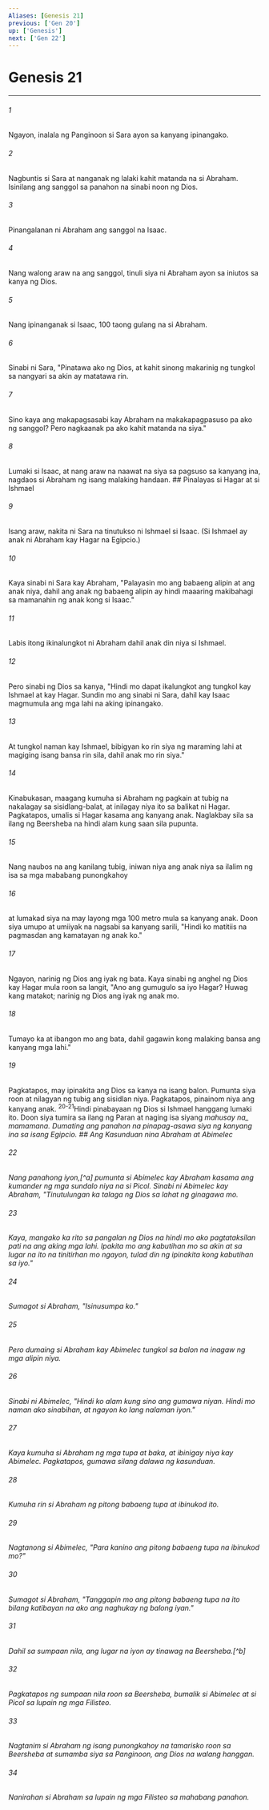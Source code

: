 ```yaml
---
Aliases: [Genesis 21]
previous: ['Gen 20']
up: ['Genesis']
next: ['Gen 22']
---
```

# Genesis 21

***






















###### 1 










Ngayon, inalala ng Panginoon si Sara ayon sa kanyang ipinangako. 





















###### 2 










Nagbuntis si Sara at nanganak ng lalaki kahit matanda na si Abraham. Isinilang ang sanggol sa panahon na sinabi noon ng Dios. 





















###### 3 










Pinangalanan ni Abraham ang sanggol na Isaac. 





















###### 4 










Nang walong araw na ang sanggol, tinuli siya ni Abraham ayon sa iniutos sa kanya ng Dios. 





















###### 5 










Nang ipinanganak si Isaac, 100 taong gulang na si Abraham. 





















###### 6 










Sinabi ni Sara, "Pinatawa ako ng Dios, at kahit sinong makarinig ng tungkol sa nangyari sa akin ay matatawa rin. 





















###### 7 










Sino kaya ang makapagsasabi kay Abraham na makakapagpasuso pa ako ng sanggol? Pero nagkaanak pa ako kahit matanda na siya." 





















###### 8 










Lumaki si Isaac, at nang araw na naawat na siya sa pagsuso sa kanyang ina, nagdaos si Abraham ng isang malaking handaan. ## Pinalayas si Hagar at si Ishmael 





















###### 9 










Isang araw, nakita ni Sara na tinutukso ni Ishmael si Isaac. (Si Ishmael ay anak ni Abraham kay Hagar na Egipcio.) 





















###### 10 










Kaya sinabi ni Sara kay Abraham, "Palayasin mo ang babaeng alipin at ang anak niya, dahil ang anak ng babaeng alipin ay hindi maaaring makibahagi sa mamanahin ng anak kong si Isaac." 





















###### 11 










Labis itong ikinalungkot ni Abraham dahil anak din niya si Ishmael. 





















###### 12 










Pero sinabi ng Dios sa kanya, "Hindi mo dapat ikalungkot ang tungkol kay Ishmael at kay Hagar. Sundin mo ang sinabi ni Sara, dahil kay Isaac magmumula ang mga lahi na aking ipinangako. 





















###### 13 










At tungkol naman kay Ishmael, bibigyan ko rin siya ng maraming lahi at magiging isang bansa rin sila, dahil anak mo rin siya." 





















###### 14 










Kinabukasan, maagang kumuha si Abraham ng pagkain at tubig na nakalagay sa sisidlang-balat, at inilagay niya ito sa balikat ni Hagar. Pagkatapos, umalis si Hagar kasama ang kanyang anak. Naglakbay sila sa ilang ng Beersheba na hindi alam kung saan sila pupunta. 





















###### 15 










Nang naubos na ang kanilang tubig, iniwan niya ang anak niya sa ilalim ng isa sa mga mababang punongkahoy 





















###### 16 










at lumakad siya na may layong mga 100 metro mula sa kanyang anak. Doon siya umupo at umiiyak na nagsabi sa kanyang sarili, "Hindi ko matitiis na pagmasdan ang kamatayan ng anak ko." 





















###### 17 










Ngayon, narinig ng Dios ang iyak ng bata. Kaya sinabi ng anghel ng Dios kay Hagar mula roon sa langit, "Ano ang gumugulo sa iyo Hagar? Huwag kang matakot; narinig ng Dios ang iyak ng anak mo. 





















###### 18 










Tumayo ka at ibangon mo ang bata, dahil gagawin kong malaking bansa ang kanyang mga lahi." 





















###### 19 










Pagkatapos, may ipinakita ang Dios sa kanya na isang balon. Pumunta siya roon at nilagyan ng tubig ang sisidlan niya. Pagkatapos, pinainom niya ang kanyang anak. <sup class="versenum">20-21</sup>Hindi pinabayaan ng Dios si Ishmael hanggang lumaki ito. Doon siya tumira sa ilang ng Paran at naging isa siyang <i class="trans-change">mahusay na_ mamamana. Dumating ang panahon na pinapag-asawa siya ng kanyang ina sa isang Egipcio. ## Ang Kasunduan nina Abraham at Abimelec 





















###### 22 










Nang panahong iyon,[^a] pumunta si Abimelec kay Abraham kasama ang kumander ng mga sundalo niya na si Picol. Sinabi ni Abimelec kay Abraham, "Tinutulungan ka talaga ng Dios sa lahat ng ginagawa mo. 





















###### 23 










Kaya, mangako ka rito sa pangalan ng Dios na hindi mo ako pagtataksilan pati na ang aking mga lahi. Ipakita mo ang kabutihan mo sa akin at sa lugar na ito na tinitirhan mo ngayon, tulad din ng ipinakita kong kabutihan sa iyo." 





















###### 24 










Sumagot si Abraham, "Isinusumpa ko." 





















###### 25 










Pero dumaing si Abraham kay Abimelec tungkol sa balon na inagaw ng mga alipin niya. 





















###### 26 










Sinabi ni Abimelec, "Hindi ko alam kung sino ang gumawa niyan. Hindi mo naman ako sinabihan, at ngayon ko lang nalaman iyon." 





















###### 27 










Kaya kumuha si Abraham ng mga tupa at baka, at ibinigay niya kay Abimelec. Pagkatapos, gumawa silang dalawa ng kasunduan. 





















###### 28 










Kumuha rin si Abraham ng pitong babaeng tupa at ibinukod ito. 





















###### 29 










Nagtanong si Abimelec, "Para kanino ang pitong babaeng tupa na ibinukod mo?" 





















###### 30 










Sumagot si Abraham, "Tanggapin mo ang pitong babaeng tupa na ito bilang katibayan na ako ang naghukay ng balong iyan." 





















###### 31 










Dahil sa sumpaan nila, ang lugar na iyon ay tinawag na Beersheba.[^b] 





















###### 32 










Pagkatapos ng sumpaan nila roon sa Beersheba, bumalik si Abimelec at si Picol sa lupain ng mga Filisteo. 





















###### 33 










Nagtanim si Abraham ng isang punongkahoy na tamarisko roon sa Beersheba at sumamba siya sa Panginoon, ang Dios na walang hanggan. 





















###### 34 










Nanirahan si Abraham sa lupain ng mga Filisteo sa mahabang panahon.
